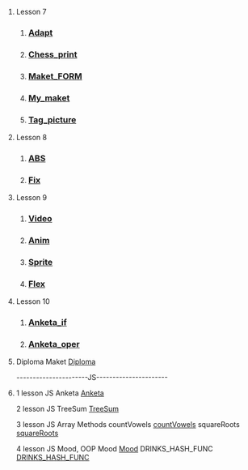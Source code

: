 1. Lesson 7
   1. ### [Adapt](https://seredyukb.github.io/FD1-143-20/Adapt/index.html)
   1. ### [Chess_print](https://seredyukb.github.io/FD1-143-20/Chess_print/index.html)
   1. ### [Maket_FORM](https://seredyukb.github.io/FD1-143-20/MAKET_FORM/index.html)
   1. ### [My_maket](https://seredyukb.github.io/FD1-143-20/My_maket/index.html)
   1. ### [Tag_picture](https://seredyukb.github.io/FD1-143-20/Tag_picture/index.html)
2. Lesson 8
   1. ### [ABS](https://seredyukb.github.io/FD1-143-20/ABS/index.html)
   1. ### [Fix](https://seredyukb.github.io/FD1-143-20/fix/index.html)
3. Lesson 9
   1. ### [Video](https://seredyukb.github.io/FD1-143-20/GALLERY/index.html)
   1. ### [Anim](https://seredyukb.github.io/FD1-143-20/TEST_ANIM/index.html)
   1. ### [Sprite](https://seredyukb.github.io/FD1-143-20/Sprite/index.html)
   1. ### [Flex](https://seredyukb.github.io/FD1-143-20/FLEX/index.html)
4. Lesson 10
   1. ### [Anketa_if](https://seredyukb.github.io/FD1-143-20/JS/Lesson_1/anketa_if.html)
   2. ### [Anketa_oper](https://seredyukb.github.io/FD1-143-20/JS/Lesson_1/anketa_oper.html)
5. Diploma
   Maket [Diploma](https://seredyukb.github.io/FD1-143-20/Diploma/index.html)
   
   ----------------------JS----------------------
1. 1 lesson JS
   Anketa [Anketa](https://seredyukb.github.io/FD1-143-20/JS/Lesson_1/anketa.html)
   
   
   2 lesson JS
   TreeSum [TreeSum](https://seredyukb.github.io/FD1-143-20/JS/Lesson_2/index.html)
   


   3 lesson JS Array Methods
   countVowels [countVowels](https://seredyukb.github.io/FD1-143-20/JS/Lesson_3/countVowels.html)
   squareRoots [squareRoots](https://seredyukb.github.io/FD1-143-20/JS/Lesson_3/squareRoots.html)
   
   4 lesson JS Mood, OOP
   Mood [Mood](https://seredyukb.github.io/FD1-143-20/JS/Lesson_4/Mood.html)
   DRINKS_HASH_FUNC [DRINKS_HASH_FUNC](https://seredyukb.github.io/FD1-143-20/JS/Lesson_4/DRINKS_HASH_FUNC.html)
   

   
   

